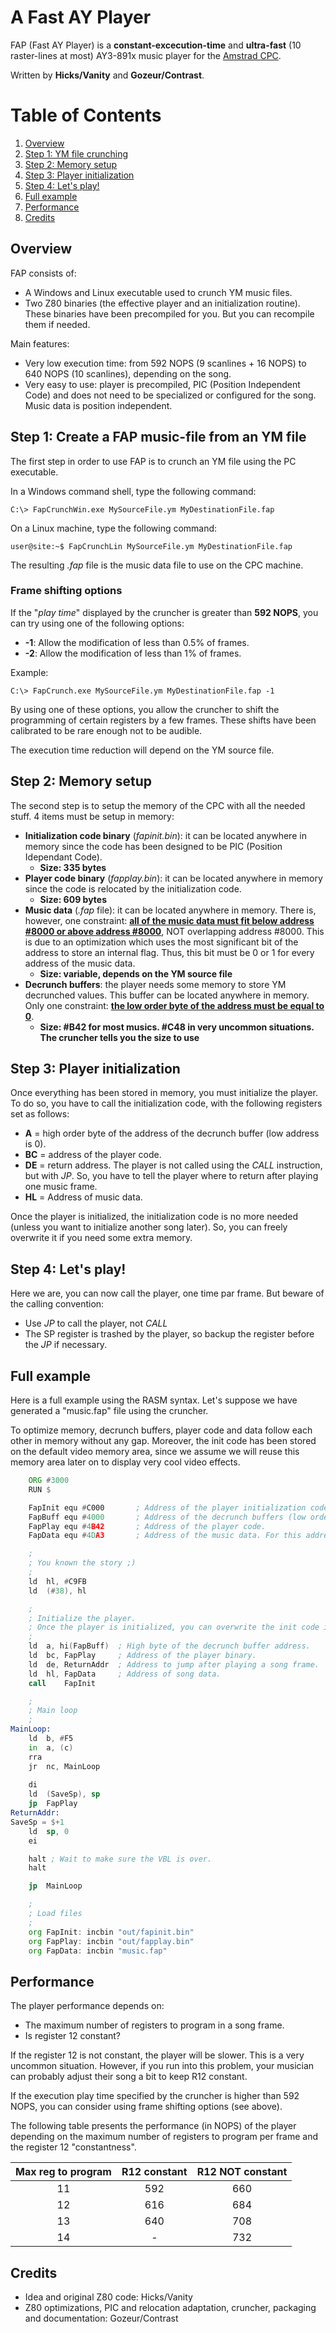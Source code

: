 A Fast AY Player
================

FAP (Fast AY Player) is a **constant-excecution-time** and **ultra-fast** (10 raster-lines at most) AY3-891x
music player for the [Amstrad CPC](https://www.cpcwiki.eu/index.php/CPC).

Written by **Hicks/Vanity** and **Gozeur/Contrast**.

# Table of Contents
1. [Overview](#Overview)
2. [Step 1: YM file crunching](#Step-1-Create-a-FAP-music-file-from-an-YM-file)
3. [Step 2: Memory setup](#Step-2-Memory-setup)
4. [Step 3: Player initialization](#Step-3-Player-initialization)
5. [Step 4: Let's play!](#Step-4-Lets-play)
6. [Full example](#Full-example)
7. [Performance](#Performance)
8. [Credits](#Credits)

Overview
--------

FAP consists of:
 * A Windows and Linux executable used to crunch YM music files.
 * Two Z80 binaries (the effective player and an initialization routine). These binaries have been
   precompiled for you. But you can recompile them if needed.

Main features:
 * Very low execution time: from 592 NOPS (9 scanlines + 16 NOPS) to 640 NOPS (10 scanlines), depending on the song.
 * Very easy to use: player is precompiled, PIC (Position Independent Code) and does not need to be specialized or configured for the song. Music data is position independent.

Step 1: Create a FAP music-file from an YM file
-----------------------------------------------

The first step in order to use FAP is to crunch an YM file using the PC executable.

In a Windows command shell, type the following command:

```shell
C:\> FapCrunchWin.exe MySourceFile.ym MyDestinationFile.fap
```

On a Linux machine, type the following command:
```shell
user@site:~$ FapCrunchLin MySourceFile.ym MyDestinationFile.fap
```

The resulting *.fap* file is the music data file to use on the CPC machine.

### Frame shifting options

If the "*play time*" displayed by the cruncher is greater than **592 NOPS**, you can try using one of the
following options:

 * **-1**: Allow the modification of less than 0.5% of frames.
 * **-2**: Allow the modification of less than 1% of frames.

Example:
```shell
C:\> FapCrunch.exe MySourceFile.ym MyDestinationFile.fap -1
```

By using one of these options, you allow the cruncher to shift the programming of certain registers by a few frames.
These shifts have been calibrated to be rare enough not to be audible.

The execution time reduction will depend on the YM source file.

Step 2: Memory setup
--------------------

The second step is to setup the memory of the CPC with all the needed stuff. 4 items must be setup
in memory: 
 * **Initialization code binary** (*fapinit.bin*): it can be located anywhere in memory since the code
   has been designed to be PIC (Position Idependant Code).
	* **Size: 335 bytes**
 * **Player code binary** (*fapplay.bin*): it can be located anywhere in memory since the code is
   relocated by the initialization code.
	* **Size: 609 bytes**
 * **Music data** (*.fap* file): it can be located anywhere in memory. There is, however, one constraint:
   <u>**all of the music data must fit below address #8000 or above address #8000**</u>, NOT overlapping address
   #8000. This is due to an optimization which uses the most significant bit of the address to store an
   internal flag. Thus, this bit must be 0 or 1 for every address of the music data.
	* **Size: variable, depends on the YM source file**
 * **Decrunch buffers**: the player needs some memory to store YM decrunched values. This buffer can be
	located anywhere in memory. Only one constraint: <u>**the low order byte of the address must be equal
	to 0**</u>.
	* **Size: #B42 for most musics. #C48 in very uncommon situations. The cruncher tells you the size to use**

Step 3: Player initialization
-----------------------------

Once everything has been stored in memory, you must initialize the player. To do so, you have to call
the initialization code, with the following registers set as follows:
  * **A** = high order byte of the address of the decrunch buffer (low address is 0).
  * **BC** = address of the player code.
  * **DE** = return address. The player is not called using the *CALL* instruction, but with *JP*. So, you have to
	tell the player where to return after playing one music frame.
  * **HL** = Address of music data.

Once the player is initialized, the initialization code is no more needed (unless you want to initialize another song later).
So, you can freely overwrite it if you need some extra memory.

Step 4: Let's play!
-------------------

Here we are, you can now call the player, one time par frame. But beware of the calling convention:
  * Use *JP* to call the player, not *CALL*
  * The SP register is trashed by the player, so backup the register before the *JP* if necessary.
 
Full example
------------

Here is a full example using the RASM syntax. Let's suppose we have generated a "music.fap" file using the cruncher.

To optimize memory, decrunch buffers, player code and data follow each other in memory without any gap. Moreover,
the init code has been stored on the default video memory area, since we assume we will reuse this memory area later on to 
display very cool video effects.

```asm
    ORG	#3000      
    RUN	$

    FapInit	equ #C000       ; Address of the player initialization code.
    FapBuff	equ #4000       ; Address of the decrunch buffers (low order byte MUST BE 0).
    FapPlay	equ #4B42       ; Address of the player code.
    FapData	equ #4DA3       ; Address of the music data. For this address, music data must be < 12893 bytes to avoid crossing the #8000 address (read above).

    ;
    ; You known the story ;)
    ;
    ld	hl, #C9FB
    ld	(#38), hl

    ;
    ; Initialize the player.
    ; Once the player is initialized, you can overwrite the init code if you need some extra memory.
    ;
    ld	a, hi(FapBuff)	; High byte of the decrunch buffer address.
    ld	bc, FapPlay     ; Address of the player binary.
    ld	de, ReturnAddr  ; Address to jump after playing a song frame.
    ld	hl, FapData     ; Address of song data.
    call    FapInit

    ;
    ; Main loop
    ;
MainLoop:
    ld	b, #F5
    in	a, (c)
    rra
    jr	nc, MainLoop
      
    di
    ld	(SaveSp), sp
    jp	FapPlay
ReturnAddr:
SaveSp = $+1
    ld	sp, 0
    ei

    halt ; Wait to make sure the VBL is over.
    halt

    jp	MainLoop

    ;
    ; Load files
    ;
    org	FapInit: incbin "out/fapinit.bin"
    org	FapPlay: incbin "out/fapplay.bin"
    org	FapData: incbin "music.fap"
```

Performance
-----------

The player performance depends on:
 * The maximum number of registers to program in a song frame.
 * Is register 12 constant?

If the register 12 is not constant, the player will be slower. This is a very uncommon situation.
However, if you run into this problem, your musician can probably adjust their song a bit to keep R12 constant.

If the execution play time specified by the cruncher is higher than 592 NOPS, you can consider using frame
shifting options (see above).

The following table presents the performance (in NOPS) of the player depending on the maximum number of registers to
program per frame and the register 12 "constantness".

| Max reg to program | R12 constant | R12 NOT constant |
|:------------------:|:------------:|:----------------:|
|         11         |     592      |        660       |
|         12         |     616      |        684       |
|         13         |     640      |        708       |
|         14         |      -       |        732       |

Credits
-------

 * Idea and original Z80 code: Hicks/Vanity
 * Z80 optimizations, PIC and relocation adaptation, cruncher, packaging and documentation: Gozeur/Contrast


